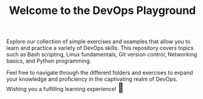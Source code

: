 <!DOCTYPE html>
<html lang="en">
<head>
  <meta charset="UTF-8">
  <meta name="viewport" content="width=device-width, initial-scale=1.0">
  <title>DevOps Playground</title>
</head>
<body>
  <header>
    <h1>Welcome to the DevOps Playground</h1>
  </header>
  <section>
    <p>Explore our collection of simple exercises and examples that allow you to learn and practice a variety of DevOps skills. This repository covers topics such as Bash scripting, Linux fundamentals, Git version control, Networking basics, and Python programming.</p>
    <p>Feel free to navigate through the different folders and exercises to expand your knowledge and proficiency in the captivating realm of DevOps. Wishing you a fulfilling learning experience! <span style="font-size:24px;">🚀</span></p>
  </section>
</body>
</html>

